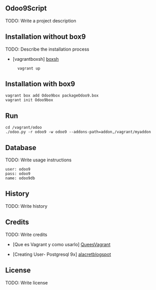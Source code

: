 ## Odoo9Script
TODO: Write a project description

## Installation without box9

TODO: Describe the installation process

* [vagrantboxsh] [boxsh]


        vagrant up
        
## Installation with box9
    vagrant box add Odoo9box packageOdoo9.box 
    vagrant init Odoo9box    
## Run
	cd /vagrant/odoo
	./odoo.py -r odoo9 -w odoo9 --addons-path=addon,/vagrant/myaddon	
## Database
TODO: Write usage instructions

    user: odoo9
    pass: odoo9
    name: odoo9db    
    
## History
TODO: Write history
## Credits
TODO: Write credits

* [Que es Vagrant y como usarlo] [QueesVagrant]

* [Creating User- Postgresql 9x] [alacretblogspot]

[QueesVagrant]: <https://codeandoando.com/que-es-vagrant-y-como-usarlo/>
[alacretblogspot]: <http://alacret.blogspot.com/2015/03/postgresql-9x-creating-user-and.html/>
[boxsh]: <https://github.com/ngodoy/odoo9script>	
## License
TODO: Write license


